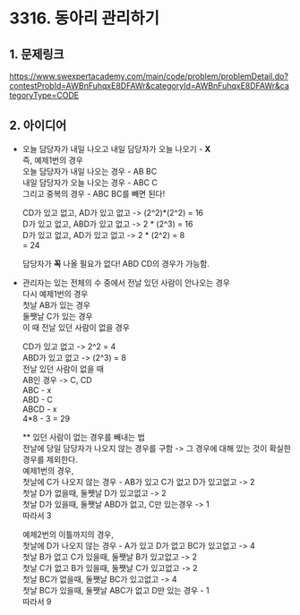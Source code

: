 # 3316. 동아리 관리하기

## 1. 문제링크  
<https://www.swexpertacademy.com/main/code/problem/problemDetail.do?contestProbId=AWBnFuhqxE8DFAWr&categoryId=AWBnFuhqxE8DFAWr&categoryType=CODE>

## 2. 아이디어  
* 오늘 담당자가 내일 나오고 내일 담당자가 오늘 나오기 - **X**  
즉, 예제1번의 경우  
오늘 담당자가 내일 나오는 경우 - AB BC  
내일 담당자가 오늘 나오는 경우 - ABC C  
그리고 중복의 경우 - ABC BC를 빼면 된다!  
  
  CD가 있고 없고, AD가 있고 없고 -> (2^2)*(2^2) = 16  
  D가 있고 없고, ABD가 있고 없고 -> 2 * (2^3) = 16  
  D가 있고 없고, AD가 있고 없고 -> 2 * (2^2) = 8  
  = 24  
    
    담당자가 **꼭** 나올 필요가 없다! ABD CD의 경우가 가능함.
    
* 관리자는 있는 전체의 수 중에서 전날 있던 사람이 안나오는 경우  
다시 예제1번의 경우  
첫날 AB가 있는 경우  
둘쨋날 C가 있는 경우  
이 때 전날 있던 사람이 없을 경우  
  
  CD가 있고 없고 -> 2^2 = 4  
  ABD가 있고 없고 -> (2^3) = 8  
  전날 있던 사람이 없을 때  
  AB인 경우 -> C, CD  
  ABC - x  
  ABD - C  
  ABCD - x  
  4*8 - 3 = 29
  
  ** 있던 사람이 없는 경우를 빼내는 법  
전날에 당일 담당자가 나오지 않는 경우를 구함 -> 그 경우에 대해 있는 것이 확실한 경우를 제외한다.  
예제1번의 경우,  
첫날에 C가 나오지 않는 경우 - AB가 있고 C가 없고 D가 있고없고 -> 2  
첫날 D가 없을때, 둘쨋날 D가 있고없고 -> 2  
첫날 D가 있을때, 둘쨋날 ABD가 없고, C만 있는경우 -> 1  
따라서 3  
  
  예제2번의 이틀까지의 경우,  
  첫날에 D가 나오지 않는 경우 - A가 있고 D가 없고 BC가 있고없고 -> 4  
  첫날 B가 없고 C가 있을때, 둘쨋날 B가 있고없고 -> 2  
  첫날 C가 없고 B가 있을때, 둘쨋날 C가 있고없고 -> 2  
  첫날 BC가 없을때, 둘쨋날 BC가 있고없고 -> 4  
  첫날 BC가 있을때, 둘쨋날 ABC가 없고 D만 있는 경우 - 1  
  따라서 9
